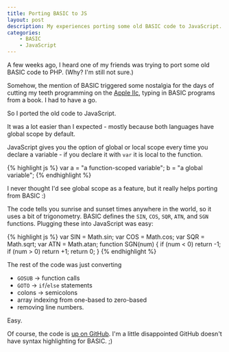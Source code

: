 ```yaml
---
title: Porting BASIC to JS
layout: post
description: My experiences porting some old BASIC code to JavaScript.
categories:
    - BASIC
    - JavaScript
---
```


A few weeks ago, I heard one of my friends was trying to port some old BASIC
code to PHP. (Why? I'm still not sure.) 

Somehow, the mention of BASIC triggered some nostalgia for the days of cutting
my teeth programming on the 
[Apple IIc](http://en.wikipedia.org/wiki/Apple_iic), typing in BASIC programs
from a book. I had to have a go.

So I ported the old code to JavaScript.

It was a lot easier than I expected - mostly because both languages have global
scope by default. 

JavaScript gives you the option of global or local scope every time you declare
a variable - if you declare it with `var` it is local to the function.

{% highlight js %}
var a = "a function-scoped variable";
b = "a global variable";
{% endhighlight %}

I never thought I'd see global scope as a feature, but it really helps porting
from BASIC :)

The code tells you sunrise and sunset times anywhere in the world, so it uses a 
bit of trigonometry. BASIC defines the `SIN`, `COS`, `SQR`, `ATN`, and `SGN`
functions.  Plugging these into JavaScript was easy:

{% highlight js %}
var SIN = Math.sin;
var COS = Math.cos;
var SQR = Math.sqrt;
var ATN = Math.atan;
function SGN(num) {
    if (num < 0) return -1;
    if (num > 0) return +1;
    return 0;
}
{% endhighlight %}

The rest of the code was just converting 

* `GOSUB` -> function calls
* `GOTO` -> `if`/`else` statements
* colons -> semicolons
* array indexing from one-based to zero-based
* removing line numbers.

Easy.

Of course, the code is [up on GitHub](http://github.com/mhansen/suntimes).
I'm a little disappointed GitHub doesn't have syntax highlighting for BASIC. ;)
